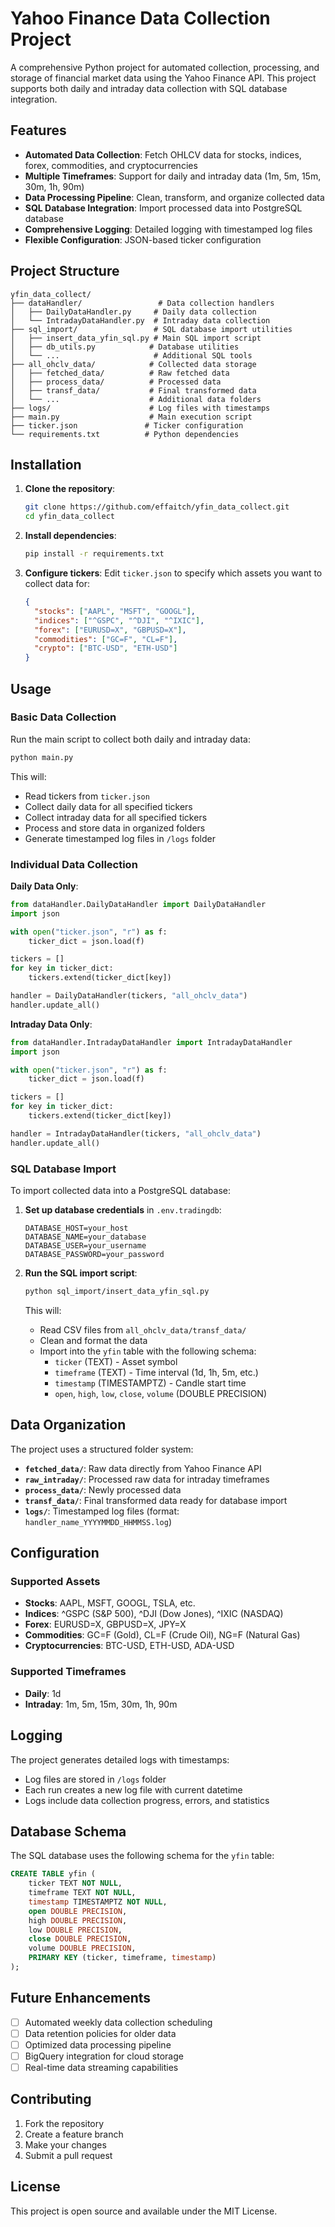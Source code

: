 # Yahoo Finance Data Collection Project

A comprehensive Python project for automated collection, processing, and storage of financial market data using the Yahoo Finance API. This project supports both daily and intraday data collection with SQL database integration.

## Features

- **Automated Data Collection**: Fetch OHLCV data for stocks, indices, forex, commodities, and cryptocurrencies
- **Multiple Timeframes**: Support for daily and intraday data (1m, 5m, 15m, 30m, 1h, 90m)
- **Data Processing Pipeline**: Clean, transform, and organize collected data
- **SQL Database Integration**: Import processed data into PostgreSQL database
- **Comprehensive Logging**: Detailed logging with timestamped log files
- **Flexible Configuration**: JSON-based ticker configuration

## Project Structure

```
yfin_data_collect/
├── dataHandler/                 # Data collection handlers
│   ├── DailyDataHandler.py     # Daily data collection
│   └── IntradayDataHandler.py  # Intraday data collection
├── sql_import/                 # SQL database import utilities
│   ├── insert_data_yfin_sql.py # Main SQL import script
│   ├── db_utils.py            # Database utilities
│   └── ...                     # Additional SQL tools
├── all_ohclv_data/            # Collected data storage
│   ├── fetched_data/          # Raw fetched data
│   ├── process_data/          # Processed data
│   ├── transf_data/           # Final transformed data
│   └── ...                    # Additional data folders
├── logs/                      # Log files with timestamps
├── main.py                    # Main execution script
├── ticker.json               # Ticker configuration
└── requirements.txt          # Python dependencies
```

## Installation

1. **Clone the repository**:
   ```bash
   git clone https://github.com/effaitch/yfin_data_collect.git
   cd yfin_data_collect
   ```

2. **Install dependencies**:
   ```bash
   pip install -r requirements.txt
   ```

3. **Configure tickers**:
   Edit `ticker.json` to specify which assets you want to collect data for:
   ```json
   {
     "stocks": ["AAPL", "MSFT", "GOOGL"],
     "indices": ["^GSPC", "^DJI", "^IXIC"],
     "forex": ["EURUSD=X", "GBPUSD=X"],
     "commodities": ["GC=F", "CL=F"],
     "crypto": ["BTC-USD", "ETH-USD"]
   }
   ```

## Usage

### Basic Data Collection

Run the main script to collect both daily and intraday data:

```bash
python main.py
```

This will:
- Read tickers from `ticker.json`
- Collect daily data for all specified tickers
- Collect intraday data for all specified tickers
- Process and store data in organized folders
- Generate timestamped log files in `/logs` folder

### Individual Data Collection

**Daily Data Only**:
```python
from dataHandler.DailyDataHandler import DailyDataHandler
import json

with open("ticker.json", "r") as f:
    ticker_dict = json.load(f)

tickers = []
for key in ticker_dict:
    tickers.extend(ticker_dict[key])

handler = DailyDataHandler(tickers, "all_ohclv_data")
handler.update_all()
```

**Intraday Data Only**:
```python
from dataHandler.IntradayDataHandler import IntradayDataHandler
import json

with open("ticker.json", "r") as f:
    ticker_dict = json.load(f)

tickers = []
for key in ticker_dict:
    tickers.extend(ticker_dict[key])

handler = IntradayDataHandler(tickers, "all_ohclv_data")
handler.update_all()
```

### SQL Database Import

To import collected data into a PostgreSQL database:

1. **Set up database credentials** in `.env.tradingdb`:
   ```
   DATABASE_HOST=your_host
   DATABASE_NAME=your_database
   DATABASE_USER=your_username
   DATABASE_PASSWORD=your_password
   ```

2. **Run the SQL import script**:
   ```bash
   python sql_import/insert_data_yfin_sql.py
   ```

   This will:
   - Read CSV files from `all_ohclv_data/transf_data/`
   - Clean and format the data
   - Import into the `yfin` table with the following schema:
     - `ticker` (TEXT) - Asset symbol
     - `timeframe` (TEXT) - Time interval (1d, 1h, 5m, etc.)
     - `timestamp` (TIMESTAMPTZ) - Candle start time
     - `open`, `high`, `low`, `close`, `volume` (DOUBLE PRECISION)

## Data Organization

The project uses a structured folder system:

- **`fetched_data/`**: Raw data directly from Yahoo Finance API
- **`raw_intraday/`**: Processed raw data for intraday timeframes
- **`process_data/`**: Newly processed data
- **`transf_data/`**: Final transformed data ready for database import
- **`logs/`**: Timestamped log files (format: `handler_name_YYYYMMDD_HHMMSS.log`)

## Configuration

### Supported Assets
- **Stocks**: AAPL, MSFT, GOOGL, TSLA, etc.
- **Indices**: ^GSPC (S&P 500), ^DJI (Dow Jones), ^IXIC (NASDAQ)
- **Forex**: EURUSD=X, GBPUSD=X, JPY=X
- **Commodities**: GC=F (Gold), CL=F (Crude Oil), NG=F (Natural Gas)
- **Cryptocurrencies**: BTC-USD, ETH-USD, ADA-USD

### Supported Timeframes
- **Daily**: 1d
- **Intraday**: 1m, 5m, 15m, 30m, 1h, 90m

## Logging

The project generates detailed logs with timestamps:
- Log files are stored in `/logs` folder
- Each run creates a new log file with current datetime
- Logs include data collection progress, errors, and statistics

## Database Schema

The SQL database uses the following schema for the `yfin` table:

```sql
CREATE TABLE yfin (
    ticker TEXT NOT NULL,
    timeframe TEXT NOT NULL,
    timestamp TIMESTAMPTZ NOT NULL,
    open DOUBLE PRECISION,
    high DOUBLE PRECISION,
    low DOUBLE PRECISION,
    close DOUBLE PRECISION,
    volume DOUBLE PRECISION,
    PRIMARY KEY (ticker, timeframe, timestamp)
);
```

## Future Enhancements

- [ ] Automated weekly data collection scheduling
- [ ] Data retention policies for older data
- [ ] Optimized data processing pipeline
- [ ] BigQuery integration for cloud storage
- [ ] Real-time data streaming capabilities

## Contributing

1. Fork the repository
2. Create a feature branch
3. Make your changes
4. Submit a pull request

## License

This project is open source and available under the MIT License.